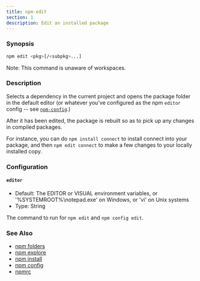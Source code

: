 ```yaml
---
title: npm-edit
section: 1
description: Edit an installed package
---
```


### Synopsis

```bash
npm edit <pkg>[/<subpkg>...]
```

Note: This command is unaware of workspaces.

### Description

Selects a dependency in the current project and opens the package folder in
the default editor (or whatever you've configured as the npm `editor`
config -- see [`npm-config`](npm-config).)

After it has been edited, the package is rebuilt so as to pick up any
changes in compiled packages.

For instance, you can do `npm install connect` to install connect
into your package, and then `npm edit connect` to make a few
changes to your locally installed copy.

### Configuration

#### `editor`

- Default: The EDITOR or VISUAL environment variables, or
  '%SYSTEMROOT%\notepad.exe' on Windows, or 'vi' on Unix systems
- Type: String

The command to run for `npm edit` and `npm config edit`.

### See Also

- [npm folders](/configuring-npm/folders)
- [npm explore](/commands/npm-explore)
- [npm install](/commands/npm-install)
- [npm config](/commands/npm-config)
- [npmrc](/configuring-npm/npmrc)
